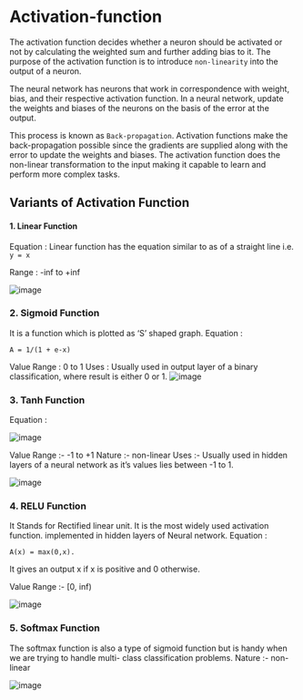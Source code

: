 # Activation-function

The activation function decides whether a neuron should be activated or not by calculating the weighted sum and further adding bias to it.
The purpose of the activation function is to introduce `non-linearity` into the output of a neuron. 

The neural network has neurons that work in correspondence with weight, bias, and their respective activation function. 
In a neural network, update the weights and biases of the neurons on the basis of the error at the output. 

This process is known as `Back-propagation`. Activation functions make the back-propagation possible since the gradients
are supplied along with the error to update the weights and biases. 
The activation function does the non-linear transformation to the input making it capable to learn and perform more complex tasks. 

## Variants of Activation Function 

#### 1. Linear Function
Equation : Linear function has the equation similar to as of a straight line i.e. `y = x`

Range : -inf to +inf

![image](https://github.com/Siddhipatade/Activation-function/assets/91780318/58f295e2-80a8-4af3-83aa-796e3ee98291)

### 2. Sigmoid Function
It is a function which is plotted as ‘S’ shaped graph.
Equation : 

    A = 1/(1 + e-x) 

Value Range : 0 to 1
Uses : Usually used in output layer of a binary classification, where result is either 0 or 1.
![image](https://github.com/Siddhipatade/Activation-function/assets/91782986/be4c3f43-b17a-484d-978f-b45087faa23e)


### 3. Tanh Function 
Equation :

![image](https://github.com/Siddhipatade/Activation-function/assets/91780318/ec1eb92d-d168-4f47-a9c7-e0013cd20c58)

Value Range :- -1 to +1
Nature :- non-linear
Uses :- Usually used in hidden layers of a neural network as it’s values lies between -1 to 1.

![image](https://github.com/Siddhipatade/Activation-function/assets/91780318/24ecb14a-15d3-4d46-af09-384e27bb34fc)

### 4. RELU Function 
It Stands for Rectified linear unit. It is the most widely used activation function. implemented in hidden layers of Neural network.
Equation :

    A(x) = max(0,x). 

It gives an output x if x is positive and 0 otherwise.

Value Range :- [0, inf)

![image](https://github.com/Siddhipatade/Activation-function/assets/91780318/49b60933-68ed-4aba-9619-a9e17b903dbe)

### 5. Softmax Function

The softmax function is also a type of sigmoid function but is handy when we are trying to handle multi- class classification problems.
Nature :- non-linear

![image](https://github.com/Siddhipatade/Activation-function/assets/91780318/f657ea19-edc0-402c-8f35-d49894565a54)

